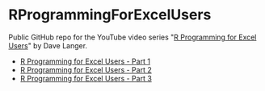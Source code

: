 # RProgrammingForExcelUsers
Public GitHub repo for the YouTube video series "[R Programming for Excel Users](https://www.youtube.com/playlist?list=PLTJTBoU5HOCQnEOR8f_1vQQNLKhkTYI7y)" by Dave Langer.

- [R Programming for Excel Users - Part 1](https://youtu.be/__KMezjvtIo)
- [R Programming for Excel Users - Part 2](https://youtu.be/VOZ9zmgSduc)
- [R Programming for Excel Users - Part 3](https://youtu.be/dyX1Cda0Dh4)

